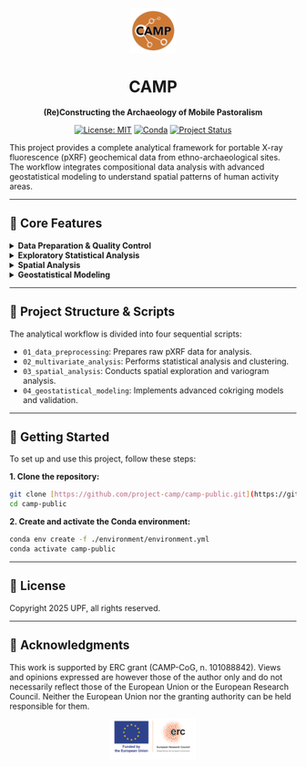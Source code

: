 <div align="center">
  <img src="assets/camp-logo.png" alt="CAMP Logo" width="80">
  <h1 style="border-bottom:none;">CAMP</h1>
  <p><strong>(Re)Constructing the Archaeology of Mobile Pastoralism</strong></p>
</div>

<div align="center">

[![License: MIT](https://img.shields.io/badge/License-MIT-yellow.svg)](https://opensource.org/licenses/MIT)
[![Conda](https://img.shields.io/conda/v/conda-forge/gdal?label=conda%20env)](./environment/environment.yml)
[![Project Status](https://img.shields.io/badge/status-active-brightgreen.svg)](https://github.com/project-camp/camp-public)

</div>

This project provides a complete analytical framework for portable X-ray fluorescence (pXRF) geochemical data from ethno-archaeological sites. The workflow integrates compositional data analysis with advanced geostatistical modeling to understand spatial patterns of human activity areas.

---

## 🔬 Core Features

<details>
<summary><strong>Data Preparation & Quality Control</strong></summary>
Handles pXRF data preprocessing including spatial coordinate matching, limit of detection (LOD) correction, element selection based on analytical reliability, and compositional data closure using expectation-maximization algorithms for below-detection-limit imputation.
</details>

<details>
<summary><strong>Exploratory Statistical Analysis</strong></summary>
Implements compositional data analysis using centered log-ratio (CLR) and isometric log-ratio (ILR) transformations, principal component analysis on CLR-transformed data, correlation analysis adapted for compositional constraints, cluster analysis using Aitchison distances, and multivariate statistical testing including PERMANOVA and discriminant analysis.
</details>

<details>
<summary><strong>Spatial Analysis</strong></summary>
Applies exploratory spatial data analysis including elemental mapping, inverse distance weighting interpolation, swath plots for directional trends, variogram analysis for spatial correlation structures, and anisotropy assessment for directional spatial dependencies.
</details>

<details>
<summary><strong>Geostatistical Modeling</strong></summary>
Utilizes advanced cokriging techniques with linear models of coregionalization (LMC), universal cokriging for non-stationary spatial processes, omnidirectional and directional variogram modeling, Maximum/Minimum Autocorrelation Factor (MAF) analysis for dimensionality reduction, and comprehensive model validation through cross-validation and spatial accuracy assessment.
</details>

---

## 📂 Project Structure & Scripts

The analytical workflow is divided into four sequential scripts:

-   `01_data_preprocessing`: Prepares raw pXRF data for analysis.
-   `02_multivariate_analysis`: Performs statistical analysis and clustering.
-   `03_spatial_analysis`: Conducts spatial exploration and variogram analysis.
-   `04_geostatistical_modeling`: Implements advanced cokriging models and validation.

---

## 🚀 Getting Started

To set up and use this project, follow these steps:

**1. Clone the repository:**

   ```bash
   git clone [https://github.com/project-camp/camp-public.git](https://github.com/project-camp/camp-public.git)
   cd camp-public
   ```
**2. Create and activate the Conda environment:**

   ```bash
   conda env create -f ./environment/environment.yml
   conda activate camp-public
   ```

---

## 📜 License

Copyright 2025 UPF, all rights reserved.

---

## 🙏 Acknowledgments

This work is supported by ERC grant (CAMP-CoG, n. 101088842). Views and opinions expressed are however those of the author only and do not necessarily reflect those of the European Union or the European Research Council. Neither the European Union nor the granting authority can be held responsible for them.

<div align="center">
<img src="assets/erc_acknowledgements.png" alt="Funded by the European Union and the European Research Council" width="150">
</div>


